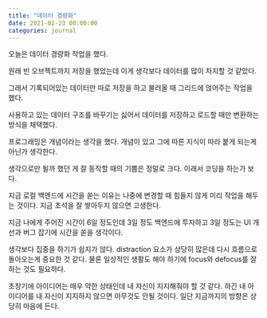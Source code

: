 ```yaml
---
title: "데이터 경량화"
date: 2021-02-23 00:00:00
categories: journal
---
```


오늘은 데이터 경량화 작업을 했다.

원래 빈 오브젝트까지 저장을 했었는데 이게 생각보다 데이터를 많이 차지할 것 같았다.

그래서 기록되어있는 데이터만 따로 저장을 하고 불러올 때 그리드에 얹어주는 작업을 했다.

사용하고 있는 데이터 구조를 바꾸기는 싫어서 데이터를 저장하고 로드할 때만 변환하는 방식을 채택했다.

프로그래밍은 개념이라는 생각을 했다. 개념이 있고 그에 따른 지식이 따라 붙게 되는게 아닌가 생각한다.

생각으로만 될까 했던 게 잘 동작할 때의 기쁨은 정말로 크다. 이래서 코딩을 하는가 보다.

지금 로컬 백엔드에 시간을 쏟는 이유는 나중에 변경할 때 힘들지 않게 미리 작업을 해두는 것이다. 지금 초석을 잘 쌓아두지 않으면 고생한다.

지금 나에게 주어진 시간이 6일 정도인데 3일 정도 백엔드에 투자하고 3일 정도는 UI 개선과 버그 잡기에 시간을 쏟을 생각이다.

생각보다 집중을 하기가 쉽지가 않다. distraction 요소가 상당히 많은데 다시 흐름으로 돌아오는게 중요한 것 같다. 물론 일상적인 생활도 해야 하기에 focus와 defocus를 잘하는 것도 필요하다.

초창기에 아이디어는 매우 약한 상태인데 내 자신이 지지해줘야 할 것 같다. 하긴 내 아이디어를 내 자신이 지지하지 않으면 아무것도 안될 것이다. 일단 지금까지의 방향은 상당히 마음에 든다.
